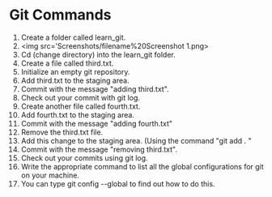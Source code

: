 # Git Commands

1. Create a folder called learn_git.
2. <img src='Screenshots/filename%20Screenshot 1.png>
3. Cd (change directory) into the learn_git folder.
4. Create a file called third.txt.
5. Initialize an empty git repository.
6. Add third.txt to the staging area.
7. Commit with the message "adding third.txt".
8. Check out your commit with git log.
9. Create another file called fourth.txt.
10. Add fourth.txt to the staging area.
11. Commit with the message "adding fourth.txt"
12. Remove the third.txt file.
13. Add this change to the staging area. (Using the command "git add . "
14. Commit with the message "removing third.txt".
15. Check out your commits using git log.
16. Write the appropriate command to list all the global configurations for git on your machine.
17. You can type git config --global to find out how to do this.
